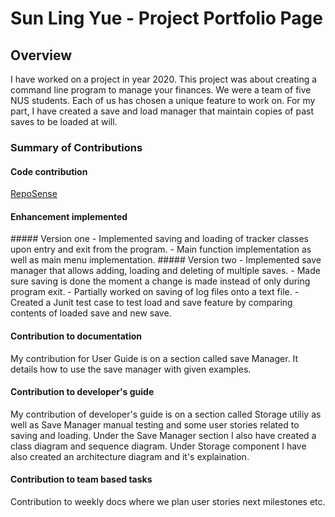 # Sun Ling Yue - Project Portfolio Page

## Overview
I have worked on a project in year 2020. This project was about creating a command line program to manage
your finances. We were a team of five NUS students. Each of us has chosen a unique feature to work on. For my
part, I have created a save and load manager that maintain copies of past saves to be loaded at will.

### Summary of Contributions
#### Code contribution
[RepoSense](https://nus-cs2113-ay2021s1.github.io/tp-dashboard/#breakdown=true&search=feudalord&sort=groupTitle&sortWithin=title&since=2020-09-27&timeframe=commit&mergegroup=&groupSelect=groupByRepos&checkedFileTypes=docs~functional-code~test-code~other&tabOpen=true&tabType=authorship&tabAuthor=Feudalord&tabRepo=AY2021S1-CS2113-T16-1%2Ftp%5Bmaster%5D&authorshipIsMergeGroup=false&authorshipFileTypes=docs~functional-code~test-code)
#### Enhancement implemented
</b>
##### Version one
- Implemented saving and loading of tracker classes upon entry and exit from the program.
- Main function implementation as well as main menu implementation.
</b>
##### Version two
- Implemented save manager that allows adding, loading and deleting of multiple saves.
- Made sure saving is done the moment a change is made instead of only during program exit.
- Partially worked on saving of log files onto a text file.
- Created a Junit test case to test load and save feature by comparing contents of loaded save and new save.

#### Contribution to documentation
My contribution for User Guide is on a section called save Manager. It details how to use the save manager with given examples.

#### Contribution to developer's guide
My contribution of developer's guide is on a section called Storage utiliy as well as Save Manager manual testing and some user stories related to saving and
loading. Under the Save Manager section I also have created a class diagram and sequence diagram. Under Storage component I have also created an architecture
diagram and it's explaination.

#### Contribution to team based tasks
Contribution to weekly docs where we plan user stories next milestones etc.
